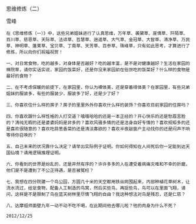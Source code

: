 思维修炼（二）

雪峰


    在《思维修炼（一）》中，这些兄弟姐妹进行了认真思维，万年草、袭黛草、崖倩草、阡陌草、百川草、慈恩草、天际草、法谛草、哲慧草、逍遥草、大气草、金冠草、大智草、清净草、万民草、神明草、蓬莱草、宝贝草、丁南草、天芳草、百参草、珠峰草，只有如此思考，才算进行了修炼，所以向你们祝福祝贺！

    一、对日常食物，吃的越多，对身体是否越好？吃的越丰富，是不是对健康越好？生活在家园的禅院草，请你实话实说，家园的饭菜好，还是你没来家园前在俗世吃的饭菜好？什么样的食物是最好的食物？

    二、在不考虑保暖的前提下，在家园里，你认为裸体美，还是穿着得体美？在家园里，有些兄弟姐妹的服装多，有些的服装少，服装多了好，还是少了好？

    三、你喜欢住什么样的房子？房子的里里外外你喜欢什么样的装饰？你喜欢目前家园的住房吗？

    四、你喜欢跟什么样性格的人打交道？嘻嘻哈哈的还是一本正经的？开心快乐的还是愁眉苦脸的？清纯无暇的还是婆婆妈妈是非多的？喜欢风骚多情的还是洁身自好专情的？喜欢规矩多的还是喜欢很随意的？喜欢吃蒜葱香菜的还是清淡寡欲的？喜欢半夜敲窗户主动找你的还是闷声不响等待你召唤的？

    五、自己未来的状况靠什么决定？请举出实际例子证明。你如何得知在人间死后你一定能到达天国仙境？请用逻辑推理证明。

    六、你看到的世界是纷乱的，还是井然有序的？许许多多的人在遭受着病痛灾难和不幸的折磨，他们是不是遭到了不公正待遇，是否被冤枉？

    七、我想在四分院建一个鸟公园，方圆几十米的天空都用铁丝网围起来，内部种植花草树木，让流水流过，给足食物，配备人工制造的鸟窝，然后买些鸟，再捉些鸟，鸟可以在里面飞翔，请问，这样是不是限制了鸟在蓝天树林里尽情飞翔的自由？我这种想法对鸟是残忍，还是仁慈？

    八、达摩祖师面壁九年一动不动不吃不喝，在此期间他去哪儿啦？他的肉身为什么不死？

    2012/12/25



